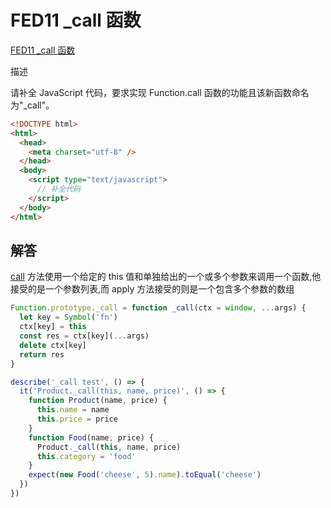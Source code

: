 # FED11 \_call 函数

[FED11 \_call 函数](https://www.nowcoder.com/practice/22df1ed71b204a46b00587fdb780b3ab?tpId=274&tags=&title=&difficulty=0&judgeStatus=0&rp=1&sourceUrl=%2Fexam%2Foj%253Fpage)

描述

请补全 JavaScript 代码，要求实现 Function.call 函数的功能且该新函数命名为"\_call"。

```html
<!DOCTYPE html>
<html>
  <head>
    <meta charset="utf-8" />
  </head>
  <body>
    <script type="text/javascript">
      // 补全代码
    </script>
  </body>
</html>
```

## 解答

[call](https://developer.mozilla.org/zh-CN/docs/Web/JavaScript/Reference/Global_Objects/Function/call) 方法使用一个给定的 this 值和单独给出的一个或多个参数来调用一个函数,他接受的是一个参数列表,而 apply 方法接受的则是一个包含多个参数的数组

```javascript
Function.prototype._call = function _call(ctx = window, ...args) {
  let key = Symbol('fn')
  ctx[key] = this
  const res = ctx[key](...args)
  delete ctx[key]
  return res
}

describe('_call test', () => {
  it('Product._call(this, name, price)', () => {
    function Product(name, price) {
      this.name = name
      this.price = price
    }
    function Food(name, price) {
      Product._call(this, name, price)
      this.category = 'food'
    }
    expect(new Food('cheese', 5).name).toEqual('cheese')
  })
})
```
